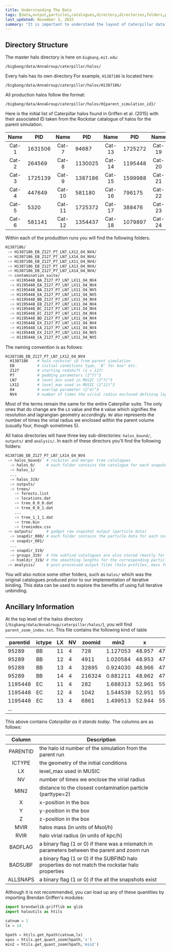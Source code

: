 ```yaml
---
title: Understanding The Data
tags: [data,output,particles,catalogues,directory,directories,folders,paths]
last_updated: November 3, 2015
summary: "It is important to understand the layout of Caterpillar data &mdash; particularly if your project involves a lot of minipulation of the particle output."
---
```



## Directory Structure

The master halo directory is here on `bigbang.mit.edu`: 

`/bigbang/data/AnnaGroup/caterpillar/halos/`

Every halo has its own directory For example, `H1387186` is located here: 

`/bigbang/data/AnnaGroup/caterpillar/halos/H1387186/`

All production halos follow the format:

`/bigbang/data/AnnaGroup/caterpillar/halos/H{parent_simulation_id}/`

Here is the initial list of Caterpillar halos found in Griffen et al. (2015) with their associated ID taken from the Rockstar catalogue of halos for the parent simulation.

<center> 

 Name | PID | Name | PID | Name | PID | Name | PID
:---: | ---   | :---:  | --- | :---:  | --- | :---:  | ---
Cat-1 | 1631506 | Cat-7  | 94687 | Cat-13 | 1725272 | Cat-19 | 1292085
Cat-2 | 264569  | Cat-8  | 1130025 | Cat-14 | 1195448 | Cat-20 | 95289
Cat-3 | 1725139 | Cat-9  | 1387186 | Cat-15 | 1599988 | Cat-21 | 1232164
Cat-4 | 447649   | Cat-10 | 581180 | Cat-16 | 796175 | Cat-22 | 1422331
Cat-5 | 5320    | Cat-11 | 1725372 | Cat-17 | 388476 | Cat-23 | 196589
Cat-6 | 581141  | Cat-12 | 1354437 | Cat-18 | 1079897 | Cat-24 | 1268839

</center>

Within each of the produdtion runs you will find the following folders.

```bash
H1387186/
 -> H1387186_EB_Z127_P7_LN7_LX12_O4_NV4/
 -> H1387186_EB_Z127_P7_LN7_LX14_O4_NV4/
 -> H1387186_EB_Z127_P7_LN7_LX11_O4_NV4/  
 -> H1387186_EB_Z127_P7_LN7_LX13_O4_NV4/
 -> H1387186_EB_Z127_P7_LN7_LX14_O4_NV4/
 -> contamination_suite/
  -> H1195448_BA_Z127_P7_LN7_LX11_O4_NV4  
  -> H1195448_EA_Z127_P7_LN7_LX11_O4_NV4
  -> H1195448_BA_Z127_P7_LN7_LX11_O4_NV5  
  -> H1195448_EA_Z127_P7_LN7_LX11_O4_NV5
  -> H1195448_BB_Z127_P7_LN7_LX11_O4_NV4  
  -> H1195448_EB_Z127_P7_LN7_LX11_O4_NV4
  -> H1195448_BC_Z127_P7_LN7_LX11_O4_NV4  
  -> H1195448_EC_Z127_P7_LN7_LX11_O4_NV4
  -> H1195448_BD_Z127_P7_LN7_LX11_O4_NV4  
  -> H1195448_EX_Z127_P7_LN7_LX11_O4_NV4
  -> H1195448_CA_Z127_P7_LN7_LX11_O4_NV4  
  -> H1195448_EX_Z127_P7_LN7_LX11_O4_NV5
  -> H1195448_CA_Z127_P7_LN7_LX11_O4_NV5
```

The naming convention is as follows: 

```bash
H1387186_EB_Z127_P7_LN7_LX12_O4_NV4
  H1387186    # halo rockstar id from parent simulation
  EB          # initial conditions type, 'B' for box" etc.
  Z127        # starting redshift (z = 127)
  P7          # padding parameters (2^7)^3
  LN7         # level_min used in MUSIC (2^7)^3
  LX12        # level_max used in MUSIC (2^12)^3
  O4          # overlap parameter (2^4)^3
  NV4         # number of times the virial radius enclosed defining lagrangian volume
```

Most of the terms remain the same for the entire Caterpillar suite. The only ones that do change are the `LX` value and the `B` value which signifies the resolution and lagrangian geometry accordingly. `NV` also represents the number of times the virial radius we enclosed within the parent volume (usually four, though sometimes 5).

All halos directories will have three key sub-directories: `halos_bound/`, `outputs/` and `analysis/`. In each of these directors you'll find the following folders:

```bash
H1387186_EB_Z127_P7_LN7_LX14_O4_NV4
 -> halos_bound/  # rockstar and merger tree catalogues
  -> halos_0/     # each folder contains the catalogue for each snapshot
  -> halos_1/
  ...
  -> halos_319/
  -> outputs/
  -> trees/
    -> forests.list
    -> locations.dat
    -> tree_0_0_0.dat
    -> tree_0_0_1.dat
    ...
    -> tree_1_1_1.dat
    -> tree.bin
    -> treeindex.csv
 -> outputs/      # gadget raw snapshot output (particle data)
  -> snapdir_000/ # each folder contains the particle data for each snapshot
  -> snapdir_001/
  ...
  -> snapdir_319/
  -> groups_319/  # the subfind catalogues are also stored (mostly for the last snapshot)
  -> hsmldir_319/ # the smoothing lengths for the corresponding particle data
 -> analysis/     # post-processed output files (halo profiles, mass functions, minihalos etc.)
```

You will also notice some other folders, such as `halos/` which was the original catalogues produced prior to our implementation of iterative binding. This data can be used to explore the benefits of using full iterative unbinding.

## Ancillary Information

At the top level of the halos directory (`/bigbang/data/AnnaGroup/caterpillar/halos/`), you will find `parent_zoom_index.txt`. This file contains the following kind of table

| parentid | ictype | LX | NV | zoomid |     min2 |      x |      y |      z |      mvir |  rvir | badflag | badsubf | allsnaps |
| --- | --- | --- | --- | --- | --- | --- | --- | --- | --- | --- | --- | --- | --- |
|    95289 |     BB | 11 |  4 |    728 | 1.127053 | 48.957 | 47.206 | 52.622 | 7.686e+11 | 242.0 |       0 |       0 |        0 |
|    95289 |     BB | 12 |  4 |   4911 | 1.020584 | 48.953 | 47.193 | 52.625 | 7.557e+11 | 240.7 |       0 |       0 |        1 |
|    95289 |     BB | 13 |  4 |  32895 | 0.924030 | 48.966 | 47.195 | 52.626 | 7.607e+11 | 241.2 |       0 |       0 |        1 |
|    95289 |     BB | 14 |  4 | 216324 | 0.881211 | 48.962 | 47.205 | 52.625 | 7.026e+11 | 234.9 |       1 |       1 |        1 |
|  1195448 |     EC | 11 |  4 |    282 | 1.688313 | 52.961 | 55.513 | 47.329 | 7.439e+11 | 239.4 |       0 |       0 |        1 |
|  1195448 |     EC | 12 |  4 |   1042 | 1.544539 | 52.951 | 55.513 | 47.323 | 7.572e+11 | 240.8 |       0 |       0 |        1 |
|  1195448 |     EC | 13 |  4 |   6861 | 1.499513 | 52.944 | 55.526 | 47.308 | 7.542e+11 | 240.5 |       0 |       0 |        1 |
|  ... |      |  |   |    |  |  |  |  |  |  |        |        |         |

This above contains _Caterpillar as it stands today_. The columns are as follows:

<center> 

 Column | Description
:---------: | -------------
PARENTID | the halo id number of the simulation from the parent run 
ICTYPE | the geometry of the initial conditions 
LX | level_max used in MUSIC 
NV | number of times we enclose the virial radius 
MIN2 | distance to the closest contamination particle (parttype=2)
X | x-position in the box 
Y | y-position in the box 
Z | z-position in the box
MVIR | halos mass (in units of Msol/h)
RVIR | halo virial radius (in units of kpc/h)
BADFLAG | a binary flag (1 or 0) if there was a mismatch in parameters between the parent and zoom run
BADSUBF | a binary flag (1 or 0) if the SUBFIND halo properties do not match the rockstar halo properties
ALLSNAPS | a binary flag (1 or 0) if the all the snapshots exist

</center> 

Although it is not recommended, you can load up any of these quantities by importing Brendan Griffen's modules:

```python
import brendanlib.grifflib as glib
import haloutils as htils

catnum = 1
lx = 14

hpath = htils.get_hpath(catnum,lx)
xpos = htils.get_quant_zoom(hpath,'x')
min2 = htils.get_quant_zoom(hpath,'min2')
```


